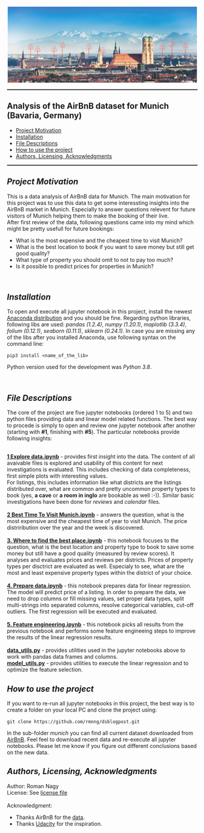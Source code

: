 <p align="center">
  <a href="munich/munich_airbnb.jpg">
    <img src="munich/munich_airbnb.jpg" alt="Munich AirBnB" width="500" height="200">
  </a>
</p>

<hr style="border:1px solid gray"> </hr>

## **Analysis of the AirBnB dataset for Munich (Bavaria, Germany)**

- [Project Motivation](#motivation)
- [Installation](#installation)
- [File Descriptions](#files)
- [How to use the project](#usage)
- [Authors, Licensing, Acknowledgments](#authors)

<hr style="border:1px solid gray"> </hr>

<a name="motivation"></a>
## *Project Motivation*
This is a data analysis of AirBnB data for Munich. The main motivation for this project was to use this data to get some interessting insights into the AirBnB market in Munich. Especially to answer questions relevent for future visitors of Munich helping them to make the booking of their live. 
<br>
After first review of the data, following questions came into my mind which might be pretty usefull for future bookings:
- What is the most expensive and the cheapest time to visit Munich? 
- What is the best location to book if you want to save money but still get good quality?
- What type of property you should omit to not to pay too much?
- Is it possible to predict prices for properties in Munich?

<br>

<a name="installation"></a>
## *Installation*
To open and execute all jupyter notebook in this project, install the newest [Anaconda distribution](https://docs.anaconda.com/anaconda/install/) and you should be fine. Regarding python libraries, following libs are used: *pandas (1.2.4)*, *numpy (1.20.1)*, *maplotlib (3.3.4)*, *folium (0.12.1)*, *seaborn (0.11.1)*, *sklearn (0.24.1)*. In case you are missing any of the libs after you installed Anaconda, use following syntax on the command line:
 
 ```
pip3 install <name_of_the_lib> 
```
Python version used for the development was *Python 3.8*. 

<br>

<a name="files"></a>
## *File Descriptions*
The core of the project are five jupyter notebooks (ordered 1 to 5) and two python files providing data and linear model related functions. The best way to procede is simply to open and review one jupyter notebook after another (starting with **#1**, finishing with **#5**). The particular notebooks provide following insights:
<br>
<br>

[**1 Explore data.ipynb**](1.%20Explore%20Data.ipynb) - provides first insight into the data. The content of all avaivable files is explored and usability of this content for next investigations is evaluated. This includes checking of data completeness, first simple plots with interesting values. <br>
For listings, this includes information like what districts are the listings distributed over, what are common and pretty uncommon property types to book (yes, **a cave** or **a room in inglo** are bookable as well :-)). Similar basic investigations have been done for *reviews* and *calendar* files.
<br>
<br>
[**2 Best Time To Visit Munich.ipynb**](2.%20Best%20Time%20To%20Visit%20Munich.ipynb) - answers the question, what is the most expensive and the cheapest time of year to visit Munich. The price distriribution over the year and the week is discovered.
<br>
<br>
[**3. Where to find the best place.ipynb**](3.%20Where%20to%20find%20the%20best%20place.ipynb) - this notebook focuses to the question, what is the best location and property type to book to save some money but still have a good quality (measured by review scores). It analyses and evaluates prices and reviews per districts. Prices of property types per disctrict are evaluated as well. Especialy to see, what are the most and least expensive property types within the district of your choice.
<br>
<br>
[**4. Prepare data.ipynb**](4.%20Prepare%20data.ipynb) - this notebook prepares data for linear regression. The model will predict price of a listing. In order to prepare the data, we need to drop columns or fill missing values, set proper data types, split multi-strings into separated columns, resolve categorical variables, cut-off outliers. The first regression will be executed and evaluated.
<br>
<br>
[**5. Feature engineering.ipynb**](5.%20Feature%20engineering.ipynb) - this notebook picks all results from the previous notebook and performs some feature engineeing steps to improve the results of the linear regression results.
<br>
<br>
[**data_utils.py**](data_utils.py) - provides utilities used in the jupyter notebooks above to work with pandas data frames and columns.
<br>
[**model_utils.py**](model_utils.py) - provides utilities to execute the linear regression and to optimize the feature selection.

<a name="usage"></a>
## *How to use the project* 
If you want to re-run all jupyter notebooks in this project, the best way is to create a folder on your local PC and clone the project using:
 ```
git clone https://github.com/rmnng/dsblogpost.git 
```
In the sub-folder *munich* you can find all current dataset downloaded from [AirBnB](http://insideairbnb.com/munich/). Feel feel to download recent data and re-execute all jupyter notebooks. Please let me know if you figure out different conclusions based on the new data. 
<br>

<a name="authors"></a>
## *Authors, Licensing, Acknowledgments*
Author: Roman Nagy
<br>
License: See [license file](LICENSE)
<br>
<br>
Acknowledgment: 
- Thanks AirBnB for the [data](http://insideairbnb.com/munich/).
- Thanks [Udacity](https://www.udacity.com/) for the inspiration.